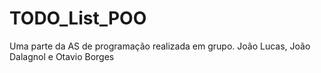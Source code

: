 # TODO_List_POO
 Uma parte da AS de programação realizada em grupo. João Lucas, João Dalagnol e Otavio Borges
